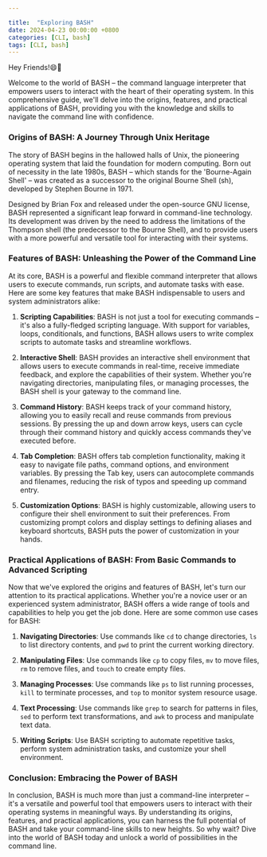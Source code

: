```yaml
---

title:  "Exploring BASH"
date: 2024-04-23 00:00:00 +0800 
categories: [CLI, bash] 
tags: [CLI, bash] 
---
```

Hey Friends!😄👋

Welcome to the world of BASH – the command language interpreter that empowers users to interact with the heart of their operating system. In this comprehensive guide, we'll delve into the origins, features, and practical applications of BASH, providing you with the knowledge and skills to navigate the command line with confidence.

### Origins of BASH: A Journey Through Unix Heritage

The story of BASH begins in the hallowed halls of Unix, the pioneering operating system that laid the foundation for modern computing. Born out of necessity in the late 1980s, BASH – which stands for the 'Bourne-Again Shell' – was created as a successor to the original Bourne Shell (sh), developed by Stephen Bourne in 1971.

Designed by Brian Fox and released under the open-source GNU license, BASH represented a significant leap forward in command-line technology. Its development was driven by the need to address the limitations of the Thompson shell (the predecessor to the Bourne Shell), and to provide users with a more powerful and versatile tool for interacting with their systems.

### Features of BASH: Unleashing the Power of the Command Line

At its core, BASH is a powerful and flexible command interpreter that allows users to execute commands, run scripts, and automate tasks with ease. Here are some key features that make BASH indispensable to users and system administrators alike:

1. **Scripting Capabilities**: BASH is not just a tool for executing commands – it's also a fully-fledged scripting language. With support for variables, loops, conditionals, and functions, BASH allows users to write complex scripts to automate tasks and streamline workflows.

2. **Interactive Shell**: BASH provides an interactive shell environment that allows users to execute commands in real-time, receive immediate feedback, and explore the capabilities of their system. Whether you're navigating directories, manipulating files, or managing processes, the BASH shell is your gateway to the command line.

3. **Command History**: BASH keeps track of your command history, allowing you to easily recall and reuse commands from previous sessions. By pressing the up and down arrow keys, users can cycle through their command history and quickly access commands they've executed before.

4. **Tab Completion**: BASH offers tab completion functionality, making it easy to navigate file paths, command options, and environment variables. By pressing the Tab key, users can autocomplete commands and filenames, reducing the risk of typos and speeding up command entry.

5. **Customization Options**: BASH is highly customizable, allowing users to configure their shell environment to suit their preferences. From customizing prompt colors and display settings to defining aliases and keyboard shortcuts, BASH puts the power of customization in your hands.

### Practical Applications of BASH: From Basic Commands to Advanced Scripting

Now that we've explored the origins and features of BASH, let's turn our attention to its practical applications. Whether you're a novice user or an experienced system administrator, BASH offers a wide range of tools and capabilities to help you get the job done. Here are some common use cases for BASH:

1. **Navigating Directories**: Use commands like `cd` to change directories, `ls` to list directory contents, and `pwd` to print the current working directory.

2. **Manipulating Files**: Use commands like `cp` to copy files, `mv` to move files, `rm` to remove files, and `touch` to create empty files.

3. **Managing Processes**: Use commands like `ps` to list running processes, `kill` to terminate processes, and `top` to monitor system resource usage.

4. **Text Processing**: Use commands like `grep` to search for patterns in files, `sed` to perform text transformations, and `awk` to process and manipulate text data.

5. **Writing Scripts**: Use BASH scripting to automate repetitive tasks, perform system administration tasks, and customize your shell environment.

### Conclusion: Embracing the Power of BASH

In conclusion, BASH is much more than just a command-line interpreter – it's a versatile and powerful tool that empowers users to interact with their operating systems in meaningful ways. By understanding its origins, features, and practical applications, you can harness the full potential of BASH and take your command-line skills to new heights. So why wait? Dive into the world of BASH today and unlock a world of possibilities in the command line.
